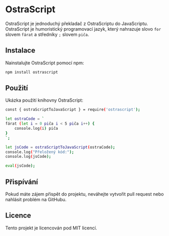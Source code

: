 # OstraScript

OstraScript je jednoduchý překladač z OstraScriptu do JavaScriptu. OstraScript je humoristický programovací jazyk, který nahrazuje slovo `for` slovem `fárat` a středníky `;` slovem `piča`.

## Instalace

Nainstalujte OstraScript pomocí npm:

```bash
npm install ostrascript
```

## Použití
Ukázka použití knihovny OstraScript:

```bash
const { ostraScriptToJavaScript } = require('ostrascript');

let ostraCode = `
fárat (let i = 0 piča i < 5 piča i++) {
    console.log(i) piča
}
`;

let jsCode = ostraScriptToJavaScript(ostraCode);
console.log("Přeložený kód:");
console.log(jsCode);

eval(jsCode);
```

## Přispívání
Pokud máte zájem přispět do projektu, neváhejte vytvořit pull request nebo nahlásit problém na GitHubu.

## Licence
Tento projekt je licencován pod MIT licencí.
